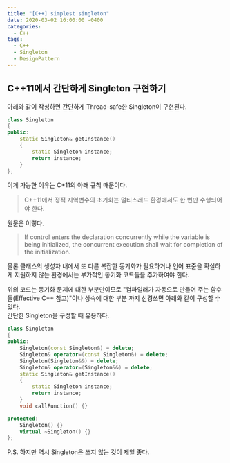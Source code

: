 ```yaml
---
title: "[C++] simplest singleton"
date: 2020-03-02 16:00:00 -0400
categories:
  - C++
tags:
  - C++
  - Singleton
  - DesignPattern
---
```


## C++11에서 간단하게 Singleton 구현하기

아래와 같이 작성하면 간단하게 Thread-safe한 Singleton이 구현된다.
```cpp
class Singleton
{
public:
    static Singleton& getInstance()
    {
        static Singleton instance;
        return instance;
    }
};
```
이게 가능한 이유는 C+11의 아래 규칙 때문이다.
> C++11에서 정적 지역변수의 초기화는 멀티스레드 환경에서도 한 번만 수행되어야 한다.

원문은 이렇다.

> If control enters the declaration concurrently while the variable is being initialized, the concurrent execution shall wait for completion of the initialization.

물론 클래스의 생성자 내에서 또 다른 복잡한 동기화가 필요하거나 언어 표준을 확실하게 지원하지 않는 환경에서는 부가적인 동기화 코드들을 추가하여야 한다.

위의 코드는 동기화 문제에 대한 부분만이므로 "컴파일러가 자동으로 만들어 주는 함수들(Effective C++ 참고)"이나 상속에 대한 부분 까지 신경쓰면 아래와 같이 구성할 수 있다.  
간단한 Singleton을 구성할 때 유용하다.
```cpp
class Singleton
{
public:
    Singleton(const Singleton&) = delete;
    Singleton& operator=(const Singleton&) = delete;
    Singleton(Singleton&&) = delete;
    Singleton& operator=(Singleton&&) = delete;
    static Singleton& getInstance()
    {
        static Singleton instance;
        return instance;
    }
    void callFunction() {}

protected:
    Singleton() {}
    virtual ~Singleton() {}
};
```

P.S. 하지만 역시 Singleton은 쓰지 않는 것이 제일 좋다.
